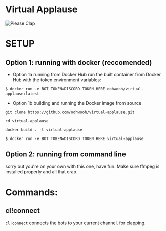 # Virtual Applause
![Please Clap](pleaseClap.gif)

# SETUP
## Option 1: running with docker (reccomended)
- Option 1a running from Docker Hub
run the built container from Docker Hub with the token environment variables:

`$ docker run -e BOT_TOKEN=DISCORD_TOKEN_HERE oohwooh/virtual-applause:latest`
- Option 1b building and running the Docker image from source

`git clone https://github.com/oohwooh/virtual-applause.git`

`cd virtual-applause`

`docker build . -t virtual-applause`

`$ docker run -e BOT_TOKEN=DISCORD_TOKEN_HERE virtual-applause`
## Option 2: running from command line
sorry but you're on your own with this one, have fun. Make sure ffmpeg is installed properly and all that crap.
# Commands: 
## cl!connect
`cl!connect` connects the bots to your current channel, for clapping.

